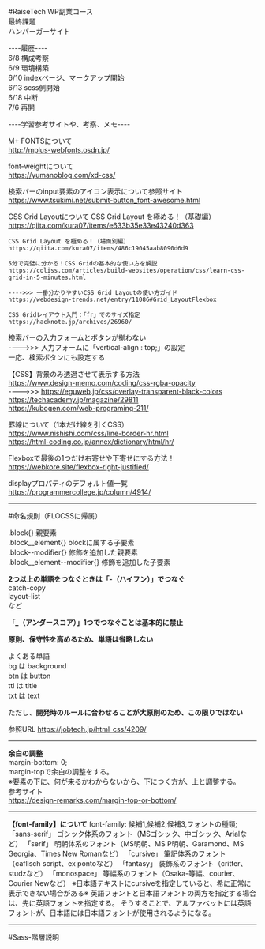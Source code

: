 #RaiseTech WP副業コース  
最終課題  
ハンバーガーサイト  

----履歴----  
6/8     構成考察  
6/9     環境構築  
6/10    indexページ、マークアップ開始  
6/13    scss側開始  
6/18    中断  
7/6     再開  





----学習参考サイトや、考察、メモ----  

M+ FONTSについて  
http://mplus-webfonts.osdn.jp/  

font-weightについて  
https://yumanoblog.com/xd-css/  

検索バーのinput要素のアイコン表示について参照サイト  
https://www.tsukimi.net/submit-button_font-awesome.html  

CSS Grid Layoutについて
    CSS Grid Layout を極める！（基礎編）
    https://qiita.com/kura07/items/e633b35e33e43240d363  

    CSS Grid Layout を極める！（場面別編）  
    https://qiita.com/kura07/items/486c19045aab8090d6d9  

    5分で完璧に分かる！CSS Gridの基本的な使い方を解説  
    https://coliss.com/articles/build-websites/operation/css/learn-css-grid-in-5-minutes.html  

    ---->>> 一番分かりやすいCSS Grid Layoutの使い方ガイド  
    https://webdesign-trends.net/entry/11086#Grid_LayoutFlexbox  

    CSS Gridレイアウト入門：「fr」でのサイズ指定  
    https://hacknote.jp/archives/26960/  



検索バーの入力フォームとボタンが揃わない  
---->>>     入力フォームに「vertical-align : top;」の設定  
            一応、検索ボタンにも設定する  

【CSS】背景のみ透過させて表示する方法  
https://www.design-memo.com/coding/css-rgba-opacity  
---->>> https://eguweb.jp/css/overlay-transparent-black-colors  
https://techacademy.jp/magazine/29811  
https://kubogen.com/web-programing-211/  


罫線について（1本だけ線を引くCSS）  
https://www.nishishi.com/css/line-border-hr.html  
https://html-coding.co.jp/annex/dictionary/html/hr/  

Flexboxで最後の1つだけ右寄せや下寄せにする方法！  
https://webkore.site/flexbox-right-justified/  

displayプロパティのデフォルト値一覧  
https://programmercollege.jp/column/4914/  

***




#命名規則（FLOCSSに帰属）

.block{}                    親要素  
.block__element{}           blockに属する子要素  
.block--modifier{}          修飾を追加した親要素  
.block__element--modifier{} 修飾を追加した子要素  

**2つ以上の単語をつなぐときは「-（ハイフン）」でつなぐ**  
catch-copy  
layout-list  
など  

**「_（アンダースコア）」1つでつなぐことは基本的に禁止**

**原則、保守性を高めるため、単語は省略しない**

よくある単語  
    bg  は  background  
    btn は  button  
    ttl は  title  
    txt は  text  

ただし、**開発時のルールに合わせることが大原則のため、この限りではない**


参照URL https://jobtech.jp/html_css/4209/
***


**余白の調整**  
margin-bottom: 0;  
margin-topで余白の調整をする。  
※要素の下に、何が来るかわからないから、下につく方が、上と調整する。  
参考サイト  
https://design-remarks.com/margin-top-or-bottom/  
***

**【font-family】について**
    font-family: 候補1,候補2,候補3,フォントの種類;
        「sans-serif」  ゴシック体系のフォント（MSゴシック、中ゴシック、Arialなど）
        「serif」       明朝体系のフォント（MS明朝、MS P明朝、Garamond、MS Georgia、Times New Romanなど）
        「cursive」     筆記体系のフォント（caflisch script、ex pontoなど）
        「fantasy」     装飾系のフォント（critter、studzなど）
        「monospace」   等幅系のフォント（Osaka-等幅、courier、Courier Newなど）
    ※日本語テキストにcursiveを指定していると、希に正常に表示できない場合がある※
    英語フォントと日本語フォントの両方を指定する場合は、先に英語フォントを指定する。
    そうすることで、アルファベットには英語フォントが、日本語には日本語フォントが使用されるようになる。
***


#Sass-階層説明